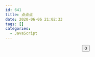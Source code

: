 ```yaml
---
id: 641
title: 点点点
date: 2020-06-06 21:02:33
tags: []
categories:
  - JavaScript
---
```


<button id="btn" style="margin: 0 auto; display: block;">0</button>

<script>var num = 0;var btn = document.querySelector('#btn');btn.addEventListener('click', function() { btn.innerText = ++num; })</script>
